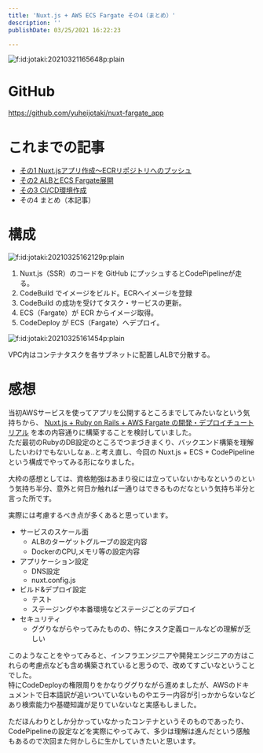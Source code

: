 ```yaml
---
title: 'Nuxt.js + AWS ECS Fargate その4（まとめ）'
description: ''
publishDate: 03/25/2021 16:22:23

---
```

<p><span itemscope itemtype="http://schema.org/Photograph"><img src="/images/hatena/20210321165648.png" alt="f:id:jotaki:20210321165648p:plain" title="" class="hatena-fotolife" itemprop="image"></span></p>

<h1>GitHub</h1>

<p><a href="https://github.com/yuheijotaki/nuxt-fargate_app">https://github.com/yuheijotaki/nuxt-fargate_app</a></p>

<h1>これまでの記事</h1>

<ul>
<li><a href="https://jtk.hatenablog.com/entry/2021/03/21/165736">その1 Nuxt.jsアプリ作成〜ECRリポジトリへのプッシュ</a></li>
<li><a href="https://jtk.hatenablog.com/entry/2021/03/22/131359">その2 ALBとECS Fargate展開</a></li>
<li><a href="https://jtk.hatenablog.com/entry/2021/03/24/181513">その3 CI/CD環境作成</a></li>
<li>その4 まとめ（本記事）</li>
</ul>


<h1>構成</h1>

<p><span itemscope itemtype="http://schema.org/Photograph"><img src="/images/hatena/20210325162129.png" alt="f:id:jotaki:20210325162129p:plain" title="" class="hatena-fotolife" itemprop="image"></span></p>

<ol>
<li>Nuxt.js（SSR）のコードを GitHub にプッシュするとCodePipelineが走る。</li>
<li>CodeBuild でイメージをビルド。ECRへイメージを登録</li>
<li>CodeBuild の成功を受けてタスク・サービスの更新。</li>
<li>ECS（Fargate）が ECR からイメージ取得。</li>
<li>CodeDeploy が ECS（Fargate）へデプロイ。</li>
</ol>


<p><span itemscope itemtype="http://schema.org/Photograph"><img src="/images/hatena/20210325161454.png" alt="f:id:jotaki:20210325161454p:plain" title="" class="hatena-fotolife" itemprop="image"></span></p>

<p>VPC内はコンテナタスクを各サブネットに配置しALBで分散する。</p>

<h1>感想</h1>

<p>当初AWSサービスを使ってアプリを公開するところまでしてみたいなという気持ちから、 <a href="https://zenn.dev/hibriiiiidge/books/49ee4063b10cec1df1a2">Nuxt.js + Ruby on Rails + AWS Fargate の開発・デプロイチュートリアル</a> を本の内容通りに構築することを検討していました。<br />
ただ最初のRubyのDB設定のところでつまづきまくり、バックエンド構築を理解したいわけでもないしなぁ..と考え直し、今回の Nuxt.js + ECS + CodePipeline という構成でやってみる形になりました。</p>

<p>大枠の感想としては、資格勉強はあまり役には立っていないかもなというのという気持ち半分、意外と何日か触れば一通りはできるものだなという気持ち半分と言った所です。</p>

<p>実際には考慮するべき点が多くあると思っています。</p>

<ul>
<li>サービスのスケール面

<ul>
<li>ALBのターゲットグループの設定内容</li>
<li>DockerのCPU,メモリ等の設定内容</li>
</ul>
</li>
<li>アプリケーション設定

<ul>
<li>DNS設定</li>
<li>nuxt.config.js</li>
</ul>
</li>
<li>ビルド&amp;デプロイ設定

<ul>
<li>テスト</li>
<li>ステージングや本番環境などステージごとのデプロイ</li>
</ul>
</li>
<li>セキュリティ

<ul>
<li>ググりながらやってみたものの、特にタスク定義ロールなどの理解が乏しい</li>
</ul>
</li>
</ul>


<p>このようなことをやってみると、インフラエンジニアや開発エンジニアの方はこれらの考慮点なども含め構築されていると思うので、改めてすごいなということでした。<br />
特にCodeDeployの権限周りをかなりググりながら進めましたが、AWSのドキュメントで日本語訳が追いついていないものやエラー内容が引っかからないなどあり検索能力や基礎知識が足りていないなと実感もしました。</p>

<p>ただほんわりとしか分かっていなかったコンテナというそのものであったり、CodePipelineの設定などを実際にやってみて、多少は理解は進んだという感触もあるので次回また何かしらに生かしていきたいと思います。</p>

